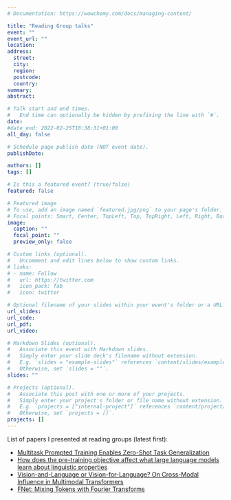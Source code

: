 ```yaml
---
# Documentation: https://wowchemy.com/docs/managing-content/

title: "Reading Group talks"
event: ""
event_url: ""
location:
address:
  street:
  city:
  region:
  postcode:
  country:
summary:
abstract:

# Talk start and end times.
#   End time can optionally be hidden by prefixing the line with `#`.
date:
#date_end: 2022-02-25T18:38:31+01:00
all_day: false

# Schedule page publish date (NOT event date).
publishDate: 

authors: []
tags: []

# Is this a featured event? (true/false)
featured: false

# Featured image
# To use, add an image named `featured.jpg/png` to your page's folder. 
# Focal points: Smart, Center, TopLeft, Top, TopRight, Left, Right, BottomLeft, Bottom, BottomRight.
image:
  caption: ""
  focal_point: ""
  preview_only: false

# Custom links (optional).
#   Uncomment and edit lines below to show custom links.
# links:
# - name: Follow
#   url: https://twitter.com
#   icon_pack: fab
#   icon: twitter

# Optional filename of your slides within your event's folder or a URL.
url_slides: 
url_code:
url_pdf:
url_video:

# Markdown Slides (optional).
#   Associate this event with Markdown slides.
#   Simply enter your slide deck's filename without extension.
#   E.g. `slides = "example-slides"` references `content/slides/example-slides.md`.
#   Otherwise, set `slides = ""`.
slides: ""

# Projects (optional).
#   Associate this post with one or more of your projects.
#   Simply enter your project's folder or file name without extension.
#   E.g. `projects = ["internal-project"]` references `content/project/deep-learning/index.md`.
#   Otherwise, set `projects = []`.
projects: []
---
```


List of papers I presented at reading groups (latest first):

- [Multitask Prompted Training Enables Zero-Shot Task Generalization](./reading_group_100622.pdf)
- [How does the pre-training objective affect what large language models learn about linguistic properties](./reading_group_050522.pdf)
- [Vision-and-Language or Vision-for-Language? On Cross-Modal Influence in Multimodal Transformers](./reading-VLBERT.pdf)
- [FNet: Mixing Tokens with Fourier Transforms](./reading-VLBERT.pdf)